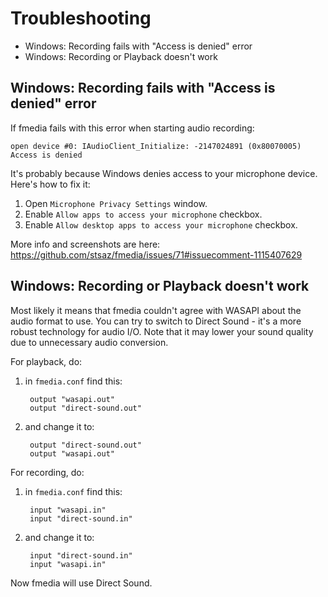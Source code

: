 # Troubleshooting

* Windows: Recording fails with "Access is denied" error
* Windows: Recording or Playback doesn't work


## Windows: Recording fails with "Access is denied" error

If fmedia fails with this error when starting audio recording:

	open device #0: IAudioClient_Initialize: -2147024891 (0x80070005) Access is denied

It's probably because Windows denies access to your microphone device.  Here's how to fix it:

1. Open `Microphone Privacy Settings` window.
2. Enable `Allow apps to access your microphone` checkbox.
3. Enable `Allow desktop apps to access your microphone` checkbox.

More info and screenshots are here: https://github.com/stsaz/fmedia/issues/71#issuecomment-1115407629


## Windows: Recording or Playback doesn't work

Most likely it means that fmedia couldn't agree with WASAPI about the audio format to use.  You can try to switch to Direct Sound - it's a more robust technology for audio I/O.  Note that it may lower your sound quality due to unnecessary audio conversion.

For playback, do:

1. in `fmedia.conf` find this:

		output "wasapi.out"
		output "direct-sound.out"

2. and change it to:

		output "direct-sound.out"
		output "wasapi.out"

For recording, do:

1. in `fmedia.conf` find this:

		input "wasapi.in"
		input "direct-sound.in"

2. and change it to:

		input "direct-sound.in"
		input "wasapi.in"

Now fmedia will use Direct Sound.
